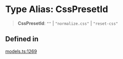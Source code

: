 # Type Alias: CssPresetId

> **CssPresetId**: `""` \| `"normalize.css"` \| `"reset-css"`

## Defined in

[models.ts:1269](https://github.com/live-codes/livecodes/blob/a00c38a6cc2a8843798f549e6bbda8c428cdf714/src/sdk/models.ts#L1269)